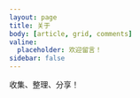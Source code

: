 ```yaml
---
layout: page
title: 关于
body: [article, grid, comments]
valine:
  placeholder: 欢迎留言！
sidebar: false
---
```



收集、整理、分享！

